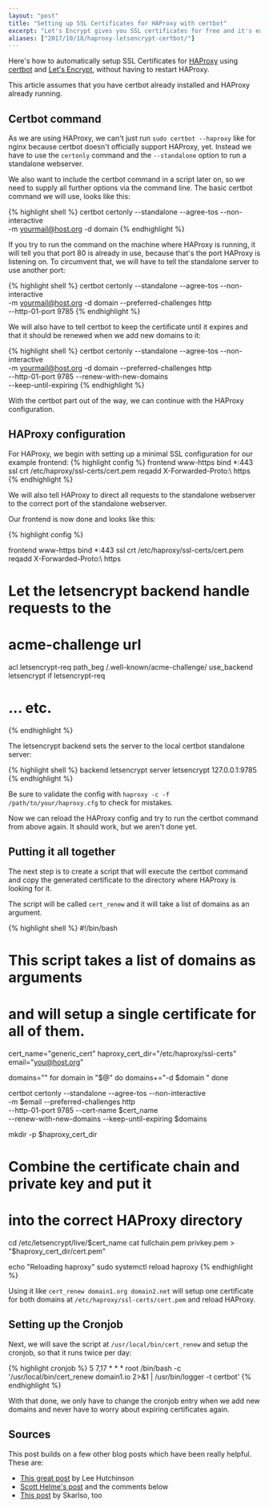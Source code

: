 ```yaml
---
layout: "post"
title: "Setting up SSL Certificates for HAProxy with certbot"
excerpt: "Let's Encrypt gives you SSL certificates for free and it's easily automated with certbot."
aliases: ["2017/10/18/haproxy-letsencrypt-certbot/"]
---
```


Here's how to automatically setup SSL Certificates for [HAProxy](http://www.haproxy.org/) using [certbot](https://certbot.eff.org/) and [Let's Encrypt](https://letsencrypt.org/), without having to restart HAProxy.

This article assumes that you have certbot already installed and HAProxy already running.

## Certbot command

As we are using HAProxy, we can't just run `sudo certbot --haproxy` like for nginx because certbot doesn't officially support HAProxy, yet. Instead we have to use the `certonly` command and the `--standalone` option to run a standalone webserver.

We also want to include the certbot command in a script later on, so we need to supply all further options via the command line. The basic certbot command we will use, looks like this:

{% highlight shell %}
certbot certonly --standalone --agree-tos --non-interactive \
-m yourmail@host.org -d domain
{% endhighlight %}

If you try to run the command on the machine where HAProxy is running, it will tell you that port 80 is already in use, because that's the port HAProxy is listening on.
To circumvent that, we will have to tell the standalone server to use another port:

{% highlight shell %}
certbot certonly --standalone --agree-tos --non-interactive \
-m yourmail@host.org -d domain --preferred-challenges http \
--http-01-port 9785
{% endhighlight %}

We will also have to tell certbot to keep the certificate until it expires and that it should be renewed when we add new domains to it:

{% highlight shell %}
certbot certonly --standalone --agree-tos --non-interactive \
-m yourmail@host.org -d domain --preferred-challenges http \
--http-01-port 9785 --renew-with-new-domains \
--keep-until-expiring
{% endhighlight %}

With the certbot part out of the way, we can continue with the HAProxy configuration.

## HAProxy configuration

For HAProxy, we begin with setting up a minimal SSL configuration for our example frontend:
{% highlight config %}
frontend www-https
  bind *:443 ssl crt /etc/haproxy/ssl-certs/cert.pem
  reqadd X-Forwarded-Proto:\ https
{% endhighlight %}


We will also tell HAProxy to direct all requests to the standalone webserver to the correct port of the standalone webserver.

Our frontend is now done and looks like this:

{% highlight config %}

frontend www-https
  bind *:443 ssl crt /etc/haproxy/ssl-certs/cert.pem
  reqadd X-Forwarded-Proto:\ https

  # Let the letsencrypt backend handle requests to the
  # acme-challenge url
  acl letsencrypt-req path_beg /.well-known/acme-challenge/
  use_backend letsencrypt if letsencrypt-req

  # ... etc.

{% endhighlight %}

The letsencrypt backend sets the server to the local certbot standalone server:

{% highlight shell %}
backend letsencrypt
   server letsencrypt 127.0.0.1:9785
{% endhighlight %}

Be sure to validate the config with `haproxy -c -f /path/to/your/haproxy.cfg` to check for mistakes.

Now we can reload the HAProxy config and try to run the certbot command from above again. It should work, but we aren't done yet.

## Putting it all together

The next step is to create a script that will execute the certbot command and copy the generated certificate to the directory where HAProxy is looking for it.

The script will be called `cert_renew` and it will take a list of domains as an argument.

{% highlight shell %}
#!/bin/bash

# This script takes a list of domains as arguments
# and will setup a single certificate for all of them.

cert_name="generic_cert"
haproxy_cert_dir="/etc/haproxy/ssl-certs"
email="you@host.org"

domains=""
for domain in "$@"
do
  domains+="-d $domain "
done

certbot certonly --standalone --agree-tos --non-interactive \
-m $email --preferred-challenges http \
--http-01-port 9785 --cert-name $cert_name \
--renew-with-new-domains --keep-until-expiring $domains

mkdir -p $haproxy_cert_dir

# Combine the certificate chain and private key and put it
# into the correct HAProxy directory
cd /etc/letsencrypt/live/$cert_name
cat fullchain.pem privkey.pem > "$haproxy_cert_dir/cert.pem"

echo "Reloading haproxy"
sudo systemctl reload haproxy
{% endhighlight %}

Using it like `cert_renew domain1.org domain2.net` will setup one certificate for both domains at `/etc/haproxy/ssl-certs/cert.pem` and reload HAProxy.

## Setting up the Cronjob

Next, we will save the script at `/usr/local/bin/cert_renew` and setup the cronjob, so that it runs twice per day:

{% highlight cronjob %}
5 7,17 * * * root /bin/bash -c '/usr/local/bin/cert_renew domain1.io 2>&1 | /usr/bin/logger -t certbot'
{% endhighlight %}

With that done, we only have to change the cronjob entry when we add new domains and never have to worry about expiring certificates again.

## Sources

This post builds on a few other blog posts which have been really helpful. These are:

* [This great post](https://blog.bigdinosaur.org/finally-moving-to-letsencrypt-with-haproxy-varnish-and-nginx/) by Lee Hutchinson
* [Scott Helme's post](https://scotthelme.co.uk/lets-encrypt-smart-renew/) and the comments below
* [This post](https://skarlso.github.io/2017/02/15/how-to-https-with-hugo-letsencrypt-haproxy/) by Skarlso, too
